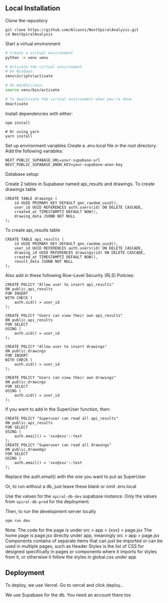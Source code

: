 ## Local Installation

Clone the repository

```
git clone https://github.com/Alcasni/NextSpiralAnalysis.git
cd NextSpiralAnalysis
```

Start a virtual environment

```bash
# Create a virtual environment
python -m venv venv

# Activate the virtual environment
# On Windows:
venv\Scripts\activate

# On macOS/Linux:
source venv/bin/activate

# To deactivate the virtual environment when you're done
deactivate
```

Install dependencies with either:

```
npm install

# Or using yarn
yarn install
```

Set up environment variables
Create a .env.local file in the root directory.
Add the following variables:

```
NEXT_PUBLIC_SUPABASE_URL=your-supabase-url
NEXT_PUBLIC_SUPABASE_ANON_KEY=your-supabase-anon-key
```
Database setup:

Create 2 tables in Supabase named api_results and drawings.
To create drawings table
```
CREATE TABLE drawings (
    id UUID PRIMARY KEY DEFAULT gen_random_uuid(),
    user_id UUID REFERENCES auth.users(id) ON DELETE CASCADE,
    created_at TIMESTAMPTZ DEFAULT NOW(),
    drawing_data JSONB NOT NULL
);
```
To create api_results table
```
CREATE TABLE api_results (
    id UUID PRIMARY KEY DEFAULT gen_random_uuid(),
    user_id UUID REFERENCES auth.users(id) ON DELETE CASCADE,
    drawing_id UUID REFERENCES drawings(id) ON DELETE CASCADE,
    created_at TIMESTAMPTZ DEFAULT NOW(),
    result_data JSONB NOT NULL
);
```

Also add in these following Row-Level Security (RLS) Policies:
```
CREATE POLICY "Allow user to insert api_results"
ON public.api_results
FOR INSERT
WITH CHECK (
    auth.uid() = user_id
);

CREATE POLICY "Users can view their own api_results"
ON public.api_results
FOR SELECT
USING (
    auth.uid() = user_id
);
```
```
CREATE POLICY "Allow user to insert drawings"
ON public.drawings
FOR INSERT
WITH CHECK (
    auth.uid() = user_id
);

CREATE POLICY "Users can view their own drawings"
ON public.drawings
FOR SELECT
USING (
    auth.uid() = user_id
);
```
If you want to add in the SuperUser function, then:
```
CREATE POLICY "Superuser can read all api_results"
ON public.api_results
FOR SELECT
USING (
    auth.email() = 'xxx@xxx'::text
);
CREATE POLICY "Superuser can read all drawings"
ON public.drawomgs
FOR SELECT
USING (
    auth.email() = 'xxx@xxx'::text
);
```
Replace the auth.email() with the one you want to put as SuperUser

Or, to run without a db, just leave these blank or omit .env.local

Use the values for the `spiral-db-dev` supabase instance.
Only the values from `spiral-db-prod` for the deployment.

Then, to run the development server locally

```
npm run dev
```

Note:
The code for the page is under src > app > {xxx} > page.jsx
The home page is page.jsx directly under app, meaningly src > app > page.jsx
Components contains of separate items that can just be imported or can be used in multiple pages, such as Header
Styles is the list of CSS for designed specifically in pages or components where it imports for styles from it, or otherwise it follow the styles in global.css under app

## Deployment

To deploy, we use Vercel. Go to vercel and click deploy...

We use Supabase for the db. You need an account there too 
